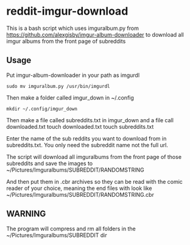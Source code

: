 # reddit-imgur-download
This is a bash script which uses imguralbum.py from https://github.com/alexgisby/imgur-album-downloader to download all imgur albums from the front page of subreddits

## Usage
Put imgur-album-downloader in your path as imgurdl

    sudo mv imguralbum.py /usr/bin/imgurdl

Then make a folder called imgur_down in ~/.config

    mkdir ~/.config/imgur_down
    
Then make a file called subreddits.txt in imgur_down and a file call downloaded.txt
    touch downloaded.txt
    touch subreddits.txt

Enter the name of the sub reddits you want to download from in subreddits.txt. You only need the subreddit name not the full url.

The script will download all imguralbums from the front page of those subreddits and save the images to         ~/Pictures/Imguralbums/SUBREDDIT/RANDOMSTRING
    
And then put them in .cbr archives so they can be read with the comic reader of your choice, meaning the end files with look like     ~/Pictures/Imguralbums/SUBREDDIT/RANDOMSTRING.cbr

## WARNING

The program will compress and rm all folders in the ~/Pictures/Imguralbums/SUBREDDIT dir
